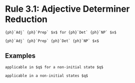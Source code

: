 Rule 3.1: Adjective Determiner Reduction
========================================

```{rewrite-rule}
{ph}`Adj` {ph}`Prep` $x$ for {ph}`Det` {ph}`NP` $x$

{ph}`Adj` {ph}`Prep` {ph}`Det` {ph}`NP` $x$
```


Examples
--------

```{rewrite-rule}
applicable in $q$ for a non-initial state $q$

applicable in a non-initial states $q$
```
